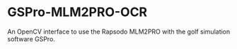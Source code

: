 # GSPro-MLM2PRO-OCR
An OpenCV interface to use the Rapsodo MLM2PRO with the golf simulation software GSPro.
